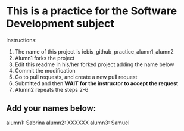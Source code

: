 # This is a practice for the Software Development subject

Instructions:
1. The name of this project is iebis_github_practice_alumn1_alumn2
2. Alumn1 forks the project
3. Edit this readme in his/her forked project adding the name below
4. Commit the modification
5. Go to pull requests, and create a new pull request
6. Submitted and then **WAIT for the instructor to accept the request**
7. Alumn2 repeats the steps 2-6


## Add your names below:
alumn1: Sabrina
alumn2: XXXXXX
alumn3: Samuel
